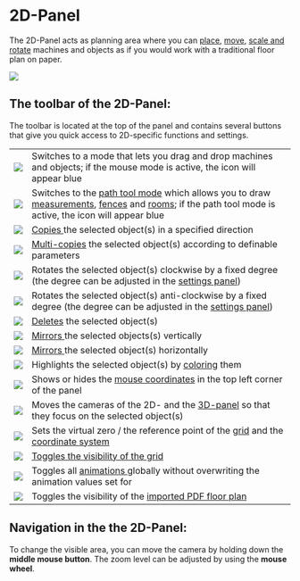 # 2D-Panel

The 2D-Panel acts as planning area where you can [place](../machines/first-steps-with-3d-object.md), [move](../machines/selecting-and-moving-objects.md), [scale and rotate](../machines/scale-and-rotate-objects.md) machines and objects as if you would work with a traditional floor plan on paper.

![](../../../.gitbook/assets/iVP\_UI\_2D\_panel.jpg)

## The toolbar of the 2D-Panel:

The toolbar is located at the top of the panel and contains several buttons that give you quick access to 2D-specific functions and settings.

|                                                                           |                                                                                                                                                                                                                                                                                                              |
| ------------------------------------------------------------------------- | ------------------------------------------------------------------------------------------------------------------------------------------------------------------------------------------------------------------------------------------------------------------------------------------------------------ |
| ![](../../../.gitbook/assets/iVP\_icon\_mouse\_tool.jpg)                  | Switches to a mode that lets you drag and drop machines and objects; if the mouse mode is active, the icon will appear blue                                                                                                                                                                                  |
| ![](../../../.gitbook/assets/iVP\_icon\_path\_tool.jpg)                   | Switches to the [path tool mode](../advanced-tools/path-tool.md) which allows you to draw [measurements](../advanced-tools/path-tool.md#measurements), [fences](../advanced-tools/fence-tool.md) and [rooms](../advanced-tools/the-room-tool.md); if the path tool mode is active, the icon will appear blue |
| ![](../../../.gitbook/assets/iVP\_icon\_copy.jpg)                         | [Copies ](../machines/copy-and-delete-objects.md#copy-objects)the selected object(s) in a specified direction                                                                                                                                                                                                |
| ![](../../../.gitbook/assets/iVP\_icon\_multi-copyl.jpg)                  | [Multi-copies](../machines/copy-and-delete-objects.md#multi-copy-objects) the selected object(s) according to definable parameters                                                                                                                                                                           |
| ![](../../../.gitbook/assets/iVP\_icon\_redo.jpg)                         | Rotates the selected object(s) clockwise by a fixed degree (the degree can be adjusted in the [settings panel](settings-panel.md#global-settings))                                                                                                                                                           |
| ![](../../../.gitbook/assets/iVP\_icon\_3D\_rotate.jpg)                   | Rotates the selected object(s) anti-clockwise by a fixed degree (the degree can be adjusted in the [settings panel](settings-panel.md#global-settings))                                                                                                                                                      |
| ![](../../../.gitbook/assets/iVP\_icon\_delete.jpg)                       | [Deletes](../machines/copy-and-delete-objects.md#delete-objects) the selected object(s)                                                                                                                                                                                                                      |
| ![](../../../.gitbook/assets/iVP\_icon\_mirror\_vertically.jpg)           | [Mirrors ](../machines/scale-and-rotate-objects.md#mirror-objects)the selected objects(s) vertically                                                                                                                                                                                                         |
| ![](../../../.gitbook/assets/iVP\_icon\_mirror\_horizontally.jpg)         | [Mirrors ](../machines/scale-and-rotate-objects.md#mirror-objects)the selected object(s) horizontally                                                                                                                                                                                                        |
| ![](../../../.gitbook/assets/iVP\_icon\_color\_picker.jpg)                | Highlights the selected object(s) by [coloring](../machines/highlighting-objects.md#coloring-objects) them                                                                                                                                                                                                   |
| ![](../../../.gitbook/assets/iVP\_icon\_mouse\_coordinates\_on\_off.jpg)  | Shows or hides the [mouse coordinates](the-grid.md#mouse-coordinates) in the top left corner of the panel                                                                                                                                                                                                    |
| ![](../../../.gitbook/assets/iVP\_icon\_focus\_on\_selected\_machine.jpg) | Moves the cameras of the 2D- and the [3D-panel](the-3d-panel.md) so that they focus on the selected object(s)                                                                                                                                                                                                |
| ![](../../../.gitbook/assets/iVP\_icon\_reference\_point.jpg)             | Sets the virtual zero / the reference point of the [grid](the-grid.md) and the [coordinate system](the-grid.md)                                                                                                                                                                                              |
| ![](../../../.gitbook/assets/iVP\_icon\_grid\_on\_off.jpg)                | [Toggles the visibility of the grid](the-grid.md#displaying-and-hiding-the-grid)                                                                                                                                                                                                                             |
| ![](../../../.gitbook/assets/iVP\_icon\_animations\_on\_off.jpg)          | Toggles all [animations ](../machines/animations.md)globally without overwriting the animation values set for                                                                                                                                                                                                |
| ![](../../../.gitbook/assets/iVP\_icon\_imported\_pdf\_on\_off.jpg)       | Toggles the visibility of the [imported PDF floor plan](../getting-started/importing-pdfs.md)                                                                                                                                                                                                                |

## Navigation in the the 2D-Panel:

To change the visible area, you can move the camera by holding down the **middle mouse button**. The zoom level can be adjusted by using the **mouse wheel**.
